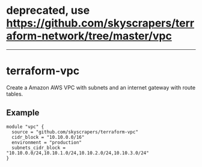 # deprecated, use https://github.com/skyscrapers/terraform-network/tree/master/vpc
---
# terraform-vpc
Create a Amazon AWS VPC with subnets and an internet gateway with route tables.

## Example

```
module "vpc" {
  source = "github.com/skyscrapers/terraform-vpc"
  cidr_block = "10.10.0.0/16"
  environment = "production"
  subnets_cidr_block = "10.10.0.0/24,10.10.1.0/24,10.10.2.0/24,10.10.3.0/24"
}
```
